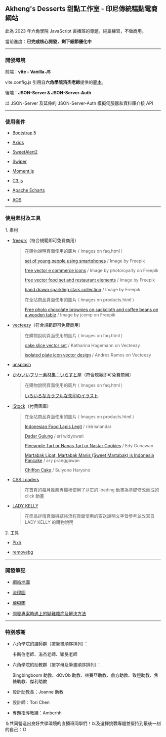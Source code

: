 ## Akheng's Desserts 甜點工作室 - 印尼傳統糕點電商網站

此為 2023 年六角學院 JavaScript 直播班的專題。純屬練習，不做商用。

當前進度：**已完成核心開發，剩下細節優化中**

***

### 開發環境

前端：**vite - Vanilla JS**

vite.config.js 引用自**六角學院洧杰老師**提供的[範本](https://github.com/gonsakon/vite0729)。

後端：**JSON-Server & JSON-Server-Auth**

以 JSON-Server 及延伸的 JSON-Server-Auth 模擬伺服器和資料庫介接 API

***

### 使用套件

+ [Bootstrap 5](https://getbootstrap.com/)

+ [Axios](https://github.com/axios/axios)

+ [SweetAlert2](https://sweetalert2.github.io/)

+ [Swiper](https://swiperjs.com/)

+ [Moment.js](https://momentjs.com/)

+ [C3.js](https://c3js.org/)

+ [Apache Echarts](https://echarts.apache.org/zh/index.html)

+ [AOS](https://michalsnik.github.io/aos/)

***

### 使用素材及工具

1\. 素材

+ [freepik](https://freepik.com/)（符合規範即可免費商用）

  > 在購物說明頁面使用的圖片 ( Images on faq.html )
  > 
  > [set of young people using smartphones](https://www.freepik.com/free-vector/set-young-people-using-smartphones_12557532.htm) / Image by Freepik
  > 
  > [free vector e commerce icons](https://www.freepik.com/free-vector/e-commerce-icons_957268.htm#query=cart%20icon&position=7&from_view=search&track=ais) / Image by photoroyalty on Freepik
  >
  > [free vector food set and restaurant elements](https://www.freepik.com/free-vector/food-set-restaurant-elements_1042427.htm#query=fork&position=11&from_view=search&track=sph) / Image by Freepik
  >
  > [hand drawn sparkling stars collection](https://www.freepik.com/free-vector/hand-drawn-sparkling-stars-collection_16139383.htm) / Image by Freepik
  >
  > 在全站商品頁面使用的圖片 ( Images on products.html )
  >
  > [Free photo chocolate brownies on sackcloth and coffee beans on a wooden table](https://www.freepik.com/free-photo/chocolate-brownies-sackcloth-coffee-beans-wooden-table_7675249.htm#&position=3&from_view=user&uuid=aaee96ee-d386-41cf-8151-8acf4f2f3296) / Image by jcomp on Freepik

+ [vecteezy](https://www.vecteezy.com/)（符合規範即可免費商用）

  > 在購物說明頁面使用的圖片 ( Images on faq.html )
  >
  > [cake slice vector set](https://www.vecteezy.com/vector-art/95454-cake-slice-vector-set) / Katharina Hagemann on Vecteezy
  >
  > [isolated plate icon vector design](https://www.vecteezy.com/vector-art/2724230-isolated-plate-icon-vector-design) / Andres Ramos on Vecteezy

+ [unsplash](https://unsplash.com/)

+ [かわいいフリー素材集：いらすと屋](https://www.irasutoya.com/p/terms.html)（符合規範即可免費商用）

  > 在購物說明頁面使用的圖片 ( Images on faq.html )
  >
  > [いろいろなカラフルな矢印のイラスト](https://www.irasutoya.com/2020/07/blog-post_94.html)

+ [iStock](https://www.istockphoto.com/hk)（付費圖庫）

  > 在全站商品頁面使用的圖片 ( Images on products.html )
  >
  > [Indonesian Food Lapis Legit](https://www.istockphoto.com/photo/indonesian-food-lapis-legit-gm480491265-36330904) / rikirisnandar
  >
  > [Dadar Gulung](https://www.istockphoto.com/photo/dadar-gulung-or-dadar-unti-is-indonesian-traditional-finger-food-is-grated-coconut-gm1312053769-400967581) / sri widyowati
  >
  > [Pineapple Tart or Nanas Tart or Nastar Cookies](https://www.istockphoto.com/photo/pineapple-tart-or-nanas-tart-or-nastar-cookies-gm1452623415-488914755) / Edy Gunawan
  >
  > [Martabak Lipat, Martabak Manis (Sweet Martabak) is Indonesia Pancake](https://www.istockphoto.com/photo/martabak-lipat-martabak-manis-is-indonesia-pancake-gm1519485007-524498249) / ary pranggawan
  >
  > [Chiffon Cake](https://www.istockphoto.com/photo/chiffon-cake-gm1279445505-378055233) / Sulyono Haryono

+ [CSS Loaders](https://cssloaders.github.io/)

  > 在首頁的每月推薦專欄裡使用了以它的 loading 動畫為基礎修改而成的 click 動畫

+ [LADY KELLY](https://www.ladykelly.com.tw/faq)

  > 在商品詳情頁面與結帳流程頁面使用的寄送說明文字皆參考並改寫自 LADY KELLY 的購物說明

2\. 工具

+ [Pixlr](https://pixlr.com/tw/suite/)

+ [removebg](https://www.remove.bg/zh-tw)

***

### 開發筆記

+ [網站地圖](https://whimsical.com/2023-js-21-EL4HJbPJKTza7W5vwXHYSE)

+ [流程圖](https://whimsical.com/2023-js-21-RtqAFAxNYYLaLnv7CmjkBf)

+ [線稿圖](https://whimsical.com/2023-js-21-44Canzh72P2sqMKYmMbg3d)

+ [開發專案時遇上的疑難雜症及解決方法](https://hackmd.io/1TD4c7jCR0qesT7dppjt3g)

***

### 特別感謝

+ 六角學院的講師群（按筆畫順序排列）：

  卡斯伯老師、洧杰老師、穎旻老師

+ 六角學院的助教群（按字母及筆畫順序排列）：

  Bingbingboom 助教、dOvOb 助教、林賽亞助教、俞方助教、致愷助教、焦糖助教、傑利助教

+ 設計助教長：Joanne 助教

+ 設計師：Tori Chen

+ 專題指導教練：Amberhh

＆共同營造出良好共學環境的直播班同學們！以及選擇挑戰專題並堅持到最後一刻的自己：Ｄ
